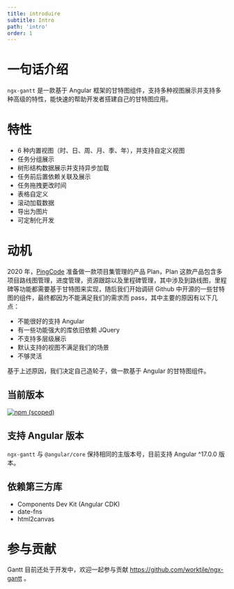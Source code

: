 ```yaml
---
title: introduire
subtitle: Intro
path: 'intro'
order: 1
---
```


# 一句话介绍

`ngx-gantt` 是一款基于 Angular 框架的甘特图组件，支持多种视图展示并支持多种高级的特性，能快速的帮助开发者搭建自己的甘特图应用。

# 特性

- 6 种内置视图（时、日、周、月、季、年），并支持自定义视图
- 任务分组展示
- 树形结构数据展示并支持异步加载
- 任务前后置依赖关联及展示
- 任务拖拽更改时间
- 表格自定义
- 滚动加载数据
- 导出为图片
- 可定制化开发

# 动机

2020 年，[PingCode](https://pingcode.com) 准备做一款项目集管理的产品 Plan，Plan 这款产品包含多项目路线图管理，进度管理，资源跟踪以及里程碑管理，其中涉及到路线图，里程碑等功能都需要基于甘特图来实现，随后我们开始调研 Github 中开源的一些甘特图的组件，最终都因为不能满足我们的需求而 pass，其中主要的原因有以下几点：

- 不能很好的支持 Angular
- 有一些功能强大的库依旧依赖 JQuery
- 不支持多层级展示
- 默认支持的视图不满足我们的场景
- 不够灵活

基于上述原因，我们决定自己造轮子，做一款基于 Angular 的甘特图组件。

## 当前版本

[![npm (scoped)](https://img.shields.io/npm/v/@worktile/gantt?style=flat-square)](https://www.npmjs.com/package/@worktile/gantt)

## 支持 Angular 版本

`ngx-gantt` 与 `@angular/core` 保持相同的主版本号，目前支持 Angular ^17.0.0 版本。

## 依赖第三方库

- Components Dev Kit (Angular CDK)
- date-fns
- html2canvas

# 参与贡献

Gantt 目前还处于开发中，欢迎一起参与贡献 https://github.com/worktile/ngx-gantt 。
